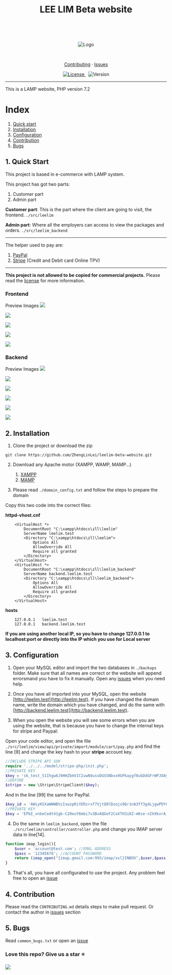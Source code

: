 <h1 align="center">LEE LIM Beta website</h1>
<br>
<br>



<br>
<p align="center">
    <img src="./docs/leelim144.png" alt="Logo" />
</p>

<br>


<p align="center">
  <a href="./CONTRIBUTING.md">Contributing</a>
  ·
  <a href="https://github.com/ZhengLinLei/leelim-beta-website/issues">Issues</a>
</p>

<p align="center">
  <a href="https://opensource.org/licenses/Apache-2.0">
    <img src="https://img.shields.io/badge/License-Apache%202.0-blue.svg" alt=" License" />
  </a>&nbsp;
  <a>
    <img src="https://img.shields.io/badge/version-1.0-brightgreen" alt="Version" />
  </a>
</p>

<hr>

This is a LAMP website, PHP version 7.2


# Index

1. [Quick start](#quick-start)
2. [Installation](#installation)
3. [Configuration](#configuration)
4. [Contribution](#contribution)
5. [Bugs](#bugs)



## <a name="quick-start"></a> 1. Quick Start

This project is based in e-commerce with LAMP system.

This project has got two parts:

1. Customer part
2. Admin part

**Customer part**: This is the part where the client are going to visit, the frontend. `./src/leelim`

**Admin part**: Where all the employers can access to view the packages and orders. `./src/leelim_backend`

-----------------

The helper used to pay are:

1. [PayPal](https://paypal.com)
2. [Stripe](https://stripe.com) (Credit and Debit card Online TPV)


----------------

**This project is not allowed to be copied for commercial projects.** Please read the [license](https://opensource.org/licenses/Apache-2.0) for more information.

### Frontend

Preview Images
![](./docs/intro.png)

![](./docs/1.png)

![](./docs/2.png)

![](./docs/3.png)

![](./docs/4.png)

### Backend

Preview Images
![](./docs/back.png)

![](./docs/b1.png)

![](./docs/b2.png)

![](./docs/b3.png)

![](./docs/b4.png)

![](./docs/b5.png)



## <a name="installation"></a> 2. Installation

1. Clone the project or download the zip
```
git clone https://github.com/ZhengLinLei/leelim-beta-website.git
```

2. Download any Apache motor (XAMPP, WAMP, MAMP...)

    1. [XAMPP](https://www.apachefriends.org/es/index.html)
    2. [MAMP](https://www.mamp.info/)

3. Please read `./domain_config.txt` and follow the steps to prepare the domain

Copy this two code into the correct files:

**httpd-vhost.cnf**
```
    <VirtualHost *>
        DocumentRoot "C:\xampp\htdocs\zll\leelim"
        ServerName leelim.test
        <Directory "C:\xampp\htdocs\zll\leelim">
            Options All
            AllowOverride All
            Require all granted
        </Directory>
    </VirtualHost>
    <VirtualHost *>
        DocumentRoot "C:\xampp\htdocs\zll\leelim_backend"
        ServerName backend.leelim.test
        <Directory "C:\xampp\htdocs\zll\leelim_backend">
            Options All
            AllowOverride All
            Require all granted
        </Directory>
    </VirtualHost>
```

**hosts**
```
    127.0.0.1	leelim.test
    127.0.0.1	backend.leelim.test
```

**If you are using another local IP, so you have to change 127.0.0.1 to localhost:port or directly into the IP which you use for Local server**


## <a name="configuration"></a> 3. Configuration

1. Open your MySQL editor and import the two databases in `./backups` folder. Make sure that all names are correct or the website will append errorsmand you have to fix it manually. Open any [issues](https://github.com/ZhengLinLei/leelim-beta-website/issues) when you need help.

2. Once you have all imported into your MySQL, open the website [http://leelim.test](http://leelim.test). If you have changed the domain name, write the domain which you have changed, and do the same with [http://backend.leelim.test](http://backend.leelim.test).

3. When you open the website you will see some errors when you are using the website, that is because you have to change the internal keys for stripe and Paypal:

Open your code editor, and open the file `./src/leelim/view/api/private/import/module/cart/pay.php` and find the line [9] and change the key hash to your **stripe** account key.
```PHP
//INCLUDE STRIPE API SDK
require '../../../model/stripe-php/init.php';
//PRIVATE KEY
$key = 'sk_test_51Ihgw6J9HHZbmVICIuwN4usvDGSSNbxx9GPkaygf0ubDdGFrWPJOAy69awPaNz5en3bdBZnyjQa3MEHfqOhBHVp600bp1L****'; // ! PUT YOUR STRPE PRIVATE KEY
//DEFINE
$stripe = new \Stripe\StripeClient($key);
```

And in the line [99] the same for PayPal.
```PHP
$key_id = 'AWiyKSXaWWWBVzIxwzpRiYERzrxf7VjtQ9lDzojx9Qr1nA3ff3g4LjgwPDYCQ2uJGg2W4ci08649****'; // ! YOUR PAYPAL ID KEY
//PRIVATE KEY
$key = 'EPbI_vnbeCedt41gb-C20euY6mbi7v3BvAQGeF2CoXTH3i0Z-mKse-nIk9kxrA_urpnrACUaqeKb****'; // ! YOUR PAYPAL PRIVATE KEY
```


4. Do the same in `leelim_backend`, open the file `./src/leelim/controller/controller.php` and change you IMAP server data in line[14].
```PHP
function imap_login(){
    $user = 'account@test.com'; //EMAL ADDRESS
    $pass = '12345678'; //ACCOUNT PASSWORD
    return (imap_open("{imap.gmail.com:993/imap/ssl}INBOX",$user,$pass)); // EXAMPLE OF GMAIL IMAP ADDRESS
}
```


5. That's all, you have all configurated to use the project. Any problem feel free to open an [issue](https://github.com/ZhengLinLei/leelim-beta-website/issues)

## <a name="contribution"></a> 4. Contribution

Please read the `CONTRIBUTING.md` details steps to make pull request. Or contact the author in [issues](https://github.com/ZhengLinLei/leelim-beta-website/issues) section

## <a name="bugs"></a> 5. Bugs

Read `common_bugs.txt` or open an [issue](https://github.com/ZhengLinLei/leelim-beta-website/issues)

### Love this repo? Give us a star ⭐

<a href="./">
  <img src="https://img.shields.io/badge/Kronus.py-Rate-blue">
</a>